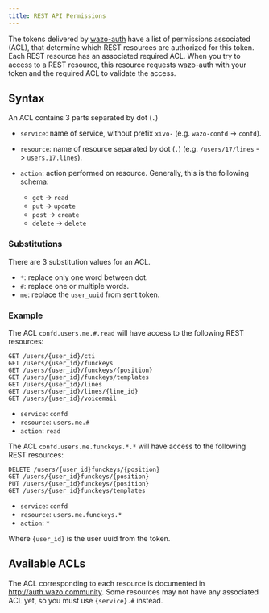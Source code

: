 ```yaml
---
title: REST API Permissions
---
```


The tokens delivered by [wazo-auth](/uc-doc/system/wazo-auth/introduction/) have a
list of permissions associated (ACL), that determine which REST
resources are authorized for this token. Each REST resource has an
associated required ACL. When you try to access to a REST resource, this
resource requests wazo-auth with your token and the required ACL to
validate the access.

## Syntax

An ACL contains 3 parts separated by dot (`.`)

- `service`: name of service, without prefix `xivo-` (e.g.
  `wazo-confd` -> `confd`).
- `resource`: name of resource separated by dot (`.`) (e.g.
  `/users/17/lines` -> `users.17.lines`).
- `action`: action performed on resource. Generally, this is the
  following schema:

  -   `get` -> `read`
  -   `put` -> `update`
  -   `post` -> `create`
  -   `delete` -> `delete`

### Substitutions

There are 3 substitution values for an ACL.

- `*`: replace only one word between dot.
- `#`: replace one or multiple words.
- `me`: replace the `user_uuid` from sent token.

### Example

The ACL `confd.users.me.#.read` will have access to the following REST
resources:

```mardown
GET /users/{user_id}/cti
GET /users/{user_id}/funckeys
GET /users/{user_id}/funckeys/{position}
GET /users/{user_id}/funckeys/templates
GET /users/{user_id}/lines
GET /users/{user_id}/lines/{line_id}
GET /users/{user_id}/voicemail
```

-   `service`: `confd`
-   `resource`: `users.me.#`
-   `action`: `read`

The ACL `confd.users.me.funckeys.*.*` will have access to the following
REST resources:

```mardown
DELETE /users/{user_id}funckeys/{position}
GET /users/{user_id}funckeys/{position}
PUT /users/{user_id}funckeys/{position}
GET /users/{user_id}funckeys/templates
```

-   `service`: `confd`
-   `resource`: `users.me.funckeys.*`
-   `action`: `*`

Where `{user_id}` is the user uuid from the token.

## Available ACLs

The ACL corresponding to each resource is documented in
<http://auth.wazo.community>. Some resources may not have any associated
ACL yet, so you must use `{service}.#` instead.
